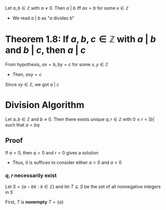 Let $a,b\in\mathbb{Z}$ with $a\neq 0$. Then $a\text{ | }b$ iff $ax=b$ for some $x\in\mathbb{Z}$
- We read $a\text{ | }b$ as "$a$ divides $b$"

# Theorem 1.8: If $a,b,c\in\mathbb{Z}$ with $a\text{ | }b$ and $b\text{ | }c$, then $a\text{ | }c$
From hypothesis, $ax=b, by=c$ for some $x,y\in\mathbb{Z}$
- Then, $axy=c$

Since $xy\in\mathbb{Z}$, we got $a\text{ | }c$

# Division Algorithm
Let $a,b\in\mathbb{Z}$ and $b\neq 0$. Then there exists unique $q,r\in\mathbb{Z}$ with $0\leq r<|b|$ such that $a=bq$

## Proof
If $a=0$, then $q=0$ and $r=0$ gives a solution
- Thus, it is suffices to consider either $a>0$ and $a<0$

### $q,r$ necessarily exist
Let $S=\{a-bk : k\in\mathbb{Z}\}$ and let $T\subseteq S$ be the set of all nonnegative integers in $S$

First, $T$ is **nonempty**
$T=\{a\}$ 